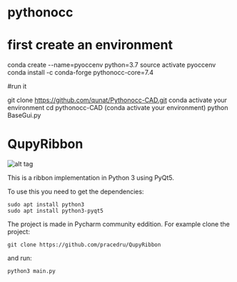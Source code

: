 # pythonocc
# first create an environment
conda create --name=pyoccenv python=3.7
source activate pyoccenv
conda install -c conda-forge pythonocc-core=7.4

#run it 

git clone https://github.com/qunat/Pythonocc-CAD.git
conda activate your environment
cd pythonocc-CAD
(conda activate your environment)
python BaseGui.py



# QupyRibbon
![alt tag]([http://i.imgur.com/ry2SudV.png](https://img-blog.csdnimg.cn/7ac12f91150941a491949288f44eb9cb.png))

This is a ribbon implementation in Python 3 using PyQt5.

To use this you need to get the dependencies:
```
sudo apt install python3
sudo apt install python3-pyqt5
```

The project is made in Pycharm community eddition.
For example clone the project:
```
git clone https://github.com/pracedru/QupyRibbon
```
and run:
```
python3 main.py 
```
